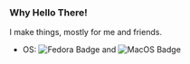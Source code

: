 ### Why Hello There!

I make things, mostly for me and friends.

- OS: ![Fedora Badge](https://img.shields.io/badge/Fedora-294172?style=for-the-badge&logo=fedora&logoColor=white) and ![MacOS Badge](https://img.shields.io/badge/mac%20os-000000?style=for-the-badge&logo=apple&logoColor=white)

<!--
**Reeperto/reeperto** is a ✨ _special_ ✨ repository because its `README.md` (this file) appears on your GitHub profile.

Here are some ideas to get you started:

- 🔭 I’m currently working on ...
- 🌱 I’m currently learning ...
- 👯 I’m looking to collaborate on ...
- 🤔 I’m looking for help with ...
- 💬 Ask me about ...
- 📫 How to reach me: ...
- 😄 Pronouns: ...
- ⚡ Fun fact: ...
-->
